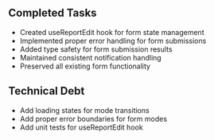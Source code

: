 ## Completed Tasks
- Created useReportEdit hook for form state management
- Implemented proper error handling for form submissions
- Added type safety for form submission results
- Maintained consistent notification handling
- Preserved all existing form functionality

## Technical Debt
- Add loading states for mode transitions
- Add proper error boundaries for form modes
- Add unit tests for useReportEdit hook
